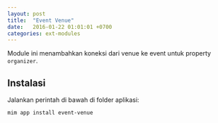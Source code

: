 ```yaml
---
layout: post
title:  "Event Venue"
date:   2016-01-22 01:01:01 +0700
categories: ext-modules
---
```


Module ini menambahkan koneksi dari venue ke event untuk property `organizer`.

## Instalasi

Jalankan perintah di bawah di folder aplikasi:

```
mim app install event-venue
```

